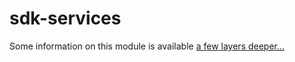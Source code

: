 sdk-services
============

Some information on this module is available [a few layers deeper...](sdk-services/src/main/java/com/manywho/sdk/services/README.md)